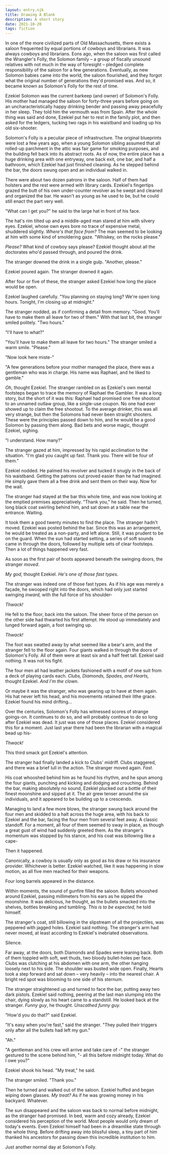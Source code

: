 ```yaml
---
layout: entry.njk
title: Drawing A Blank
description: A short story
date: 2021-10-20
tags: fiction
---
```

In one of the more civilized parts of Old Massachusetts, there exists a saloon frequented by equal portions of cowboys and librarians. It was always cowboys and librarians. Eons ago, when the saloon was first called the Wrangler&#39;s Folly, the Solomon family – a group of fiscally unsound relatives with not much in the way of foresight – pledged complete responsibility of the saloon for a few generations. Eventually, as new Solomon babies came into the world, the saloon flourished, and they forgot what the original number of generations they&#39;d promised was. And so, it became known as Solomon&#39;s Folly for the rest of time.

Ezekiel Solomon was the current barkeep (and owner) of Solomon&#39;s Folly. His mother had managed the saloon for forty-three years before going on an uncharacteristically happy drinking bender and passing away peacefully in her sleep. They told him the vermouth was from Spain. After the whole thing was said and done, Ezekiel put her to rest in the family plot, and then asked for the ledgers, tucking two rags in his waistband and loading up his old six-shooter.

Solomon&#39;s Folly is a peculiar piece of infrastructure. The original blueprints were lost a few years ago, when a young Solomon sibling assumed that all rolled-up parchment in the attic was fair game for smoking purposes, and the building fell back into its abstract roots. As of now, the entire place has a huge drinking area with one entryway, one back exit, one bar, and half a bathroom, which Ezekiel had just finished cleaning. As he stepped behind the bar, the doors swung open and an individual walked in.

There were about two dozen patrons in the saloon. Half of them had holsters and the rest were armed with library cards. Ezekiel&#39;s fingertips grazed the butt of his own under-counter revolver as he swept and cleaned and organized the bar. He wasn&#39;t as young as he used to be, but he could still enact the part very well.

&quot;What can I get you?&quot; he said to the large hat in front of his face.

The hat&#39;s rim tilted up and a middle-aged man stared at him with silvery eyes. Ezekiel, whose own eyes bore no trace of expensive metal, shuddered slightly. _Where&#39;s that face from?_ The man seemed to be looking at him with some kind of smoldering gaze. &quot;Whiskey, on the rocks please.&quot;

_Please?_ What kind of cowboy says please? Ezekiel thought about all the doctorates who&#39;d passed through, and poured the drink.

The stranger downed the drink in a single gulp. &quot;Another, please.&quot;

Ezekiel poured again. The stranger downed it again.

After four or five of these, the stranger asked Ezekiel how long the place would be open.

Ezekiel laughed carefully. &quot;You planning on staying long? We&#39;re open long hours. Tonight, I'm closing up at midnight.&quot;

The stranger nodded, as if confirming a detail from memory. &quot;Good. You&#39;ll have to make them all leave for two of them.&quot; With that last bit, the stranger smiled politely. &quot;Two hours.&quot;

&quot;I&#39;ll have to what?&quot;

&quot;You&#39;ll have to make them all leave for two hours.&quot; The stranger smiled a warm smile. &quot;Please.&quot;

&quot;Now look here miste-&quot;

&quot;A few generations before your mother managed the place, there was a gentleman who was in charge. His name was Raphael, and he liked to gamble.&quot;

_Oh_, thought Ezekiel. The stranger rambled on as Ezekiel&#39;s own mental footsteps began to trace the memory of Raphael the Gambler. It was a long story, but the short of it was this: Raphael had promised one free shootout to an unnamed outlaw group, like a single-use coupon. No one had ever showed up to claim the free shootout. To the average drinker, this was all very strange, but then the Solomons had never been straight shooters. These were the principles passed down to him, and he would be a good Solomon by passing them along. Bad bets and worse magic, thought Ezekiel, sighing.

&quot;I understand. How many?&quot;

The stranger gazed at him, impressed by his rapid acclimation to the situation. &quot;I&#39;m glad you caught up fast. Thank you. There will be four of them.&quot;

Ezekiel nodded. He palmed his revolver and tucked it snugly in the back of his waistband. Getting the patrons out proved easier than he had imagined. He simply gave them all a free drink and sent them on their way. Now for the wait.

The stranger had stayed at the bar this whole time, and was now looking at the emptied premises appreciatively. &quot;Thank you,&quot; he said. Then he turned, long black coat swirling behind him, and sat down at a table near the entrance. Waiting.

It took them a good twenty minutes to find the place. The stranger hadn&#39;t moved. Ezekiel was posted behind the bar. Since this was an arrangement, he would be treated as a non-party, and left alone. Still, it was prudent to be on the guard. When the sun had started setting, a series of soft sounds came in through the doors, followed by multiple sets of clear footsteps. Then a lot of things happened very fast.

As soon as the first pair of boots appeared beneath the swinging doors, the stranger _moved_.

_My god,_ thought Ezekiel. _He&#39;s one of those fast types._

The stranger was indeed one of those fast types. As if his age was merely a façade, he swooped right into the doors, which had only just started swinging _inward,_ with the full force of his shoulder-

_Thwack!_

He fell to the floor, back into the saloon. The sheer force of the person on the other side had thwarted his first attempt. He stood up immediately and lunged forward again, a foot swinging up.

_Thwack!_

The foot was swatted away by what seemed like a bear&#39;s arm, and the stranger fell to the floor again. Four giants walked in through the doors of Solomon&#39;s Folly. All of them were at least six and a half feet tall. Ezekiel said nothing. It was not his fight.

The four men all had leather jackets fashioned with a motif of one suit from a deck of playing cards each. _Clubs, Diamonds, Spades, and Hearts,_ thought Ezekiel. _And I&#39;m the clown._

Or maybe it was the stranger, who was gearing up to have at them again. His hat never left his head, and his movements retained their lithe grace. Ezekiel found his mind drifting…

Over the centuries, Solomon&#39;s Folly has witnessed scores of strange goings-on. It continues to do so, and will probably continue to do so long after Ezekiel was dead. It just was one of those places. Ezekiel considered this for a moment. Just last year there had been the librarian with a magical bead up his-

_Thwack!_

This third smack got Ezekiel&#39;s attention.

The stranger had finally landed a kick to Clubs&#39; midriff. Clubs staggered, and there was a brief lull in the action. The stranger moved again. _Fast._

His coat whooshed behind him as he found his rhythm, and he spun among the four giants, punching and kicking and dodging and crouching. Behind the bar, making absolutely no sound, Ezekiel plucked out a bottle of their finest moonshine and sipped at it. The air grew tenser around the six individuals, and it appeared to be building up to a crescendo.

Managing to land a few more blows, the stranger swung back around the four men and skidded to a halt across the huge area, with his back to Ezekiel and the bar, facing the four men from several feet away. A classic standoff. For a moment, all four of them seemed to sway in place, as though a great gust of wind had suddenly greeted them. As the stranger&#39;s momentum was stopped by his stance, and his coat was billowing like a cape-

Then it happened.

Canonically, a cowboy is usually only as good as his draw or his insurance provider. Whichever is better. Ezekiel watched, like it was happening in slow motion, as all five men reached for their weapons.

Four long barrels appeared in the distance.

Within moments, the sound of gunfire filled the saloon. Bullets whooshed around Ezekiel, passing millimeters from his ears as he sipped the moonshine. It was delicious, he thought, as the bullets smacked into the shelves, bottles breaking and tumbling. _This is to be expected,_ he told himself.

The stranger&#39;s coat, still billowing in the slipstream of all the projectiles, was peppered with jagged holes. Ezekiel said nothing. The stranger&#39;s arm had never moved, at least according to Ezekiel's inebriated observations.

Silence.

Far away, at the doors, both Diamonds and Spades were leaning back. Both of them toppled with soft, wet thuds, two bloody bullet-holes per face. Clubs was clutching at his abdomen with one arm, the other hanging loosely next to his side. The shoulder was busted wide open. Finally, Hearts took a step forward and sat down – very heavily – into the nearest chair. A bright red spot was blooming to one side of his sternum.

The stranger straightened up and turned to face the bar, putting away two dark pistols. Ezekiel said nothing, peering at the last man slumping into the chair, dying slowly as his heart came to a standstill. He looked back at the stranger. _Funny guy_, he thought. _Unscathed funny guy._

&quot;How&#39;d you do that?&quot; said Ezekiel.

&quot;It&#39;s easy when you&#39;re fast,&quot; said the stranger. &quot;They pulled their triggers only after all the bullets had left my gun.&quot;

&quot;Ah.&quot;

&quot;A gentleman and his crew will arrive and take care of -&quot; the stranger gestured to the scene behind him, &quot;- all this before midnight today. What do I owe you?&quot;

Ezekiel shook his head. &quot;My treat,&quot; he said.

The stranger smiled. &quot;Thank you.&quot;

Then he turned and walked out of the saloon. Ezekiel huffed and began wiping down glasses. _My treat?_ As if he was growing money in his backyard. Whatever.

The sun disappeared and the saloon was back to normal before midnight, as the stranger had promised. In bed, warm and cozy already, Ezekiel considered his perception of the world. Most people would only dream of today&#39;s events. Even Ezekiel himself had been in a dreamlike state through the whole thing. Before drifting away into blissful sleep, a tiny part of him thanked his ancestors for passing down this incredible institution to him.

Just another normal day at Solomon&#39;s Folly.